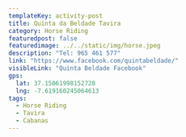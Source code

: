 ```yaml
---
templateKey: activity-post
title: Quinta da Beldade Tavira
category: Horse Riding
featuredpost: false
featuredimage: ../../static/img/horse.jpeg
description: "Tel: 965 461 577"
link: "https://www.facebook.com/quintabeldade/" 
visibleLink: "Quinta Beldade Facebook"
gps:
  lat: 37.15061998152728
  lng: -7.619160245064613
tags:
  - Horse Riding
  - Tavira
  - Cabanas
---
```



